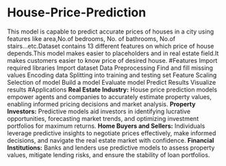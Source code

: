 # House-Price-Prediction
This model is capable to predict accurate prices of houses in a city using features like area,No.of bedrooms, No. of bathrooms, No.of stairs...etc.Dataset contains 13 different features on which price of house depends.This model makes easier to placeholders and in real estate field.It makes customers easier to know price of desired house.
#Features
Import required libraries
Import dataset
Data Preprocessing
Find and fill missing values
Encoding data
Splitting into training and testing set
Feature Scaling
Selection of model
Build a model
Evaluate model
Predict Results
Visualize results
#Applications
**Real Estate Industry:** House price prediction models empower agents and companies to accurately estimate property values, enabling informed pricing decisions and market analysis.
**Property Investors:** Predictive models aid investors in identifying lucrative opportunities, forecasting market trends, and optimizing investment portfolios for maximum returns.
**Home Buyers and Sellers:** Individuals leverage predictive insights to negotiate prices effectively, make informed decisions, and navigate the real estate market with confidence.
**Financial Institutions:** Banks and lenders use predictive models to assess property values, mitigate lending risks, and ensure the stability of loan portfolios.

